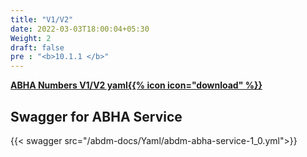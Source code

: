 ```yaml
---
title: "V1/V2"
date: 2022-03-03T18:00:04+05:30
Weight: 2
draft: false
pre : "<b>10.1.1 </b>"
---
```



**[ABHA Numbers V1/V2 yaml{{% icon icon="download" %}}](../abdm-abha-service-1_0.yml "download")**

## Swagger for ABHA Service

{{< swagger src="/abdm-docs/Yaml/abdm-abha-service-1_0.yml">}}